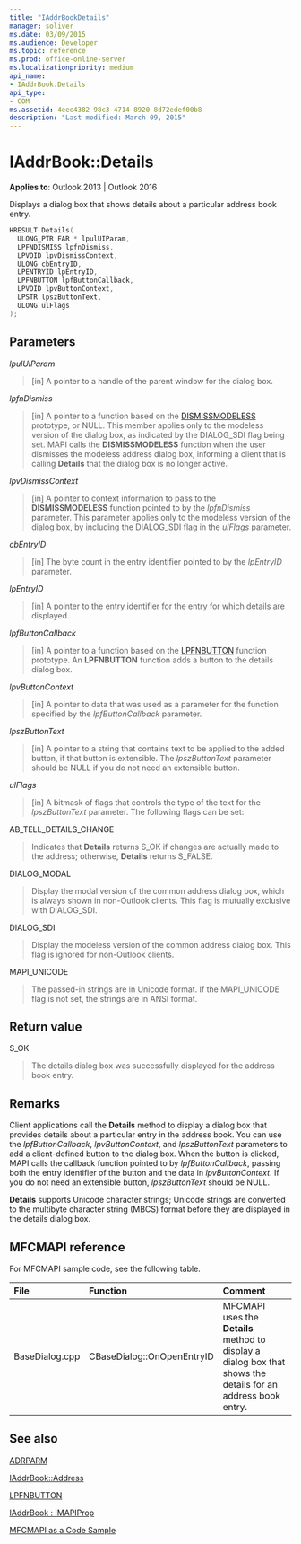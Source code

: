 ```yaml
---
title: "IAddrBookDetails" 
manager: soliver
ms.date: 03/09/2015
ms.audience: Developer
ms.topic: reference
ms.prod: office-online-server
ms.localizationpriority: medium
api_name:
- IAddrBook.Details
api_type:
- COM
ms.assetid: 4eee4382-98c3-4714-8920-8d72edef00b8
description: "Last modified: March 09, 2015"
---
```


# IAddrBook::Details

**Applies to**: Outlook 2013 | Outlook 2016
  
Displays a dialog box that shows details about a particular address book entry.
  
```cpp
HRESULT Details(
  ULONG_PTR FAR * lpulUIParam,
  LPFNDISMISS lpfnDismiss,
  LPVOID lpvDismissContext,
  ULONG cbEntryID,
  LPENTRYID lpEntryID,
  LPFNBUTTON lpfButtonCallback,
  LPVOID lpvButtonContext,
  LPSTR lpszButtonText,
  ULONG ulFlags
);
```

## Parameters

 _lpulUIParam_

> [in] A pointer to a handle of the parent window for the dialog box.

 _lpfnDismiss_
 
> [in] A pointer to a function based on the [DISMISSMODELESS](dismissmodeless.md) prototype, or NULL. This member applies only to the modeless version of the dialog box, as indicated by the DIALOG_SDI flag being set. MAPI calls the **DISMISSMODELESS** function when the user dismisses the modeless address dialog box, informing a client that is calling **Details** that the dialog box is no longer active.

 _lpvDismissContext_
 
> [in] A pointer to context information to pass to the **DISMISSMODELESS** function pointed to by the  _lpfnDismiss_ parameter. This parameter applies only to the modeless version of the dialog box, by including the DIALOG_SDI flag in the _ulFlags_ parameter.

 _cbEntryID_
 
> [in] The byte count in the entry identifier pointed to by the  _lpEntryID_ parameter.

 _lpEntryID_
 
> [in] A pointer to the entry identifier for the entry for which details are displayed.

 _lpfButtonCallback_
 
> [in] A pointer to a function based on the [LPFNBUTTON](lpfnbutton.md) function prototype. An **LPFNBUTTON** function adds a button to the details dialog box.

 _lpvButtonContext_

> [in] A pointer to data that was used as a parameter for the function specified by the _lpfButtonCallback_ parameter.

 _lpszButtonText_

> [in] A pointer to a string that contains text to be applied to the added button, if that button is extensible. The _lpszButtonText_ parameter should be NULL if you do not need an extensible button.

 _ulFlags_

> [in] A bitmask of flags that controls the type of the text for the _lpszButtonText_ parameter. The following flags can be set:

AB_TELL_DETAILS_CHANGE

> Indicates that **Details** returns S_OK if changes are actually made to the address; otherwise, **Details** returns S_FALSE.

DIALOG_MODAL

> Display the modal version of the common address dialog box, which is always shown in non-Outlook clients. This flag is mutually exclusive with DIALOG_SDI.

DIALOG_SDI

> Display the modeless version of the common address dialog box. This flag is ignored for non-Outlook clients.

MAPI_UNICODE

> The passed-in strings are in Unicode format. If the MAPI_UNICODE flag is not set, the strings are in ANSI format.

## Return value

S_OK

> The details dialog box was successfully displayed for the address book entry.

## Remarks

Client applications call the **Details** method to display a dialog box that provides details about a particular entry in the address book. You can use the _lpfButtonCallback_, _lpvButtonContext_, and _lpszButtonText_ parameters to add a client-defined button to the dialog box. When the button is clicked, MAPI calls the callback function pointed to by _lpfButtonCallback_, passing both the entry identifier of the button and the data in _lpvButtonContext_. If you do not need an extensible button, _lpszButtonText_ should be NULL.
  
 **Details** supports Unicode character strings; Unicode strings are converted to the multibyte character string (MBCS) format before they are displayed in the details dialog box.
  
## MFCMAPI reference

For MFCMAPI sample code, see the following table.
  
|**File**|**Function**|**Comment**|
|:-----|:-----|:-----|
|BaseDialog.cpp  <br/> |CBaseDialog::OnOpenEntryID  <br/> |MFCMAPI uses the **Details** method to display a dialog box that shows the details for an address book entry. |

## See also

[ADRPARM](adrparm.md)

[IAddrBook::Address](iaddrbook-address.md)

[LPFNBUTTON](lpfnbutton.md)

[IAddrBook : IMAPIProp](iaddrbookimapiprop.md)

[MFCMAPI as a Code Sample](mfcmapi-as-a-code-sample.md)
